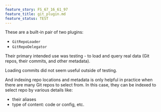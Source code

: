 ```yaml
---
feature_story: FS_67_16_61_97
feature_title: git_plugin.md
feature_status: TEST
---
```


These are a built-in pair of two plugins:
*   `GitRepoLoader`
*   `GitRepoDelegator`

Their primary intended use was testing - to load and query real data (Git repos, their commits, and other metadata).

Loading commits did not seem useful outside of testing.

And indexing repo locations and metadata is only helpful in practice when there are many Git repos to select from.
In this case, they can be indexed to select repo by various details like:
*   their aliases
*   type of content: code or config, etc.
